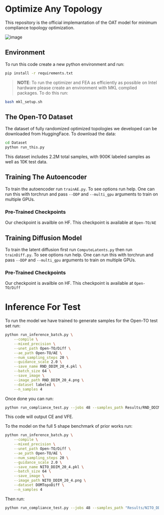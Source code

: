 # Optimize Any Topology
This repository is the official implemantation of the OAT model for minimum compliance topology optimization.

![image](https://github.com/user-attachments/assets/6200fa2c-0cd5-49af-897c-67688f28c446)


## Environment
To run this code create a new python environment and run:

```bash
pip install -r requirements.txt
```

> **NOTE**: To run the optimizer and FEA as efficiently as possible on Intel hardware please create an environment with MKL complied packages. To do this run:
```bash
bash mkl_setup.sh
```

## The Open-TO Dataset
The dataset of fully randomized optimized topologies we developed can be downloaded from HuggingFace. To download the data:

```bash
cd Dataset
python run_this.py
```

This dataset includes 2.2M total samples, with 900K labeled samples as well as 10K test data.

## Training The Autoencoder
To train the autoencoder run `trainAE.py`. To see options run help. One can run this with torchrun and pass `--DDP` and `--multi_gpu` arguments to train on multiple GPUs.

### Pre-Trained Checkpoints
Our checkpoint is availble on HF. This checkpoint is available at `Open-TO/AE`

## Training Diffusion Model
To train the latent diffusion first run `ComputeLatents.py` then run `trainDiff.py`. To see options run help. One can run this with torchrun and pass `--DDP` and `--multi_gpu` arguments to train on multiple GPUs.

### Pre-Trained Checkpoints
Our checkpoint is availble on HF. This checkpoint is available at `Open-TO/Diff`

# Inference For Test
To run the model we have trained to generate samples for the Open-TO test set run:

```bash
python run_inference_batch.py \
    --compile \
    --mixed_precision \
    --unet_path Open-TO/Diff \
    --ae_path Open-TO/AE \
    --num_sampling_steps 20 \
    --guidance_scale 2.0 \
    --save_name RND_DDIM_20_4.pkl \
    --batch_size 64 \
    --save_image \
    --image_path RND_DDIM_20_4.png \
    --dataset labeled \
    --n_samples 4
```

Once done you can run:

```bash
python run_compliance_test.py --jobs 48 --samples_path Results/RND_DDIM_20_4.pkl --save_name "RND_DDIM_20_4.pkl" --post_opt --dataset labeled
```

This code will output CE and VFE.

To the model on the full 5 shape benchmark of prior works run:

```bash
python run_inference_batch.py \
    --compile \
    --mixed_precision \
    --unet_path Open-TO/Diff \
    --ae_path Open-TO/AE \
    --num_sampling_steps 20 \
    --guidance_scale 2.0 \
    --save_name NITO_DDIM_20_4.pkl \
    --batch_size 64 \
    --save_image \
    --image_path NITO_DDIM_20_4.png \
    --dataset DOMTopoDiff \
    --n_samples 4
```

Then run:

```bash
python run_compliance_test.py --jobs 48 --samples_path "Results/NITO_DDIM_20_4.pkl" --save_name "NITO_DDIM_20_4.pkl" --post_opt
```
